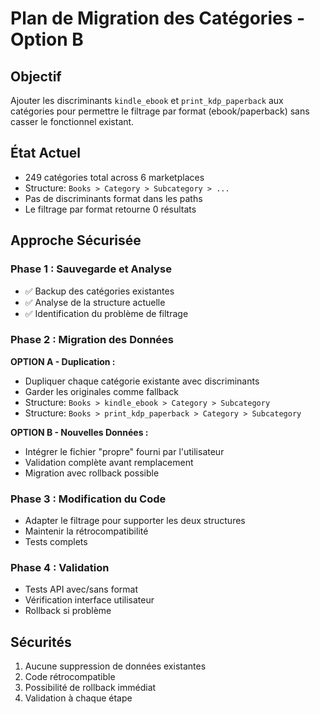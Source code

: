 # Plan de Migration des Catégories - Option B

## Objectif
Ajouter les discriminants `kindle_ebook` et `print_kdp_paperback` aux catégories pour permettre le filtrage par format (ebook/paperback) sans casser le fonctionnel existant.

## État Actuel
- 249 catégories total across 6 marketplaces
- Structure: `Books > Category > Subcategory > ...`
- Pas de discriminants format dans les paths
- Le filtrage par format retourne 0 résultats

## Approche Sécurisée

### Phase 1 : Sauvegarde et Analyse
- ✅ Backup des catégories existantes
- ✅ Analyse de la structure actuelle
- ✅ Identification du problème de filtrage

### Phase 2 : Migration des Données
**OPTION A - Duplication :**
- Dupliquer chaque catégorie existante avec discriminants
- Garder les originales comme fallback
- Structure: `Books > kindle_ebook > Category > Subcategory`
- Structure: `Books > print_kdp_paperback > Category > Subcategory`

**OPTION B - Nouvelles Données :**
- Intégrer le fichier "propre" fourni par l'utilisateur
- Validation complète avant remplacement
- Migration avec rollback possible

### Phase 3 : Modification du Code
- Adapter le filtrage pour supporter les deux structures
- Maintenir la rétrocompatibilité
- Tests complets

### Phase 4 : Validation
- Tests API avec/sans format
- Vérification interface utilisateur
- Rollback si problème

## Sécurités
1. Aucune suppression de données existantes
2. Code rétrocompatible 
3. Possibilité de rollback immédiat
4. Validation à chaque étape